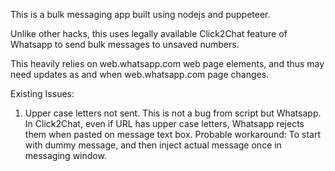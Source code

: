 This is a bulk messaging app built using nodejs and puppeteer. 

Unlike other hacks, this uses legally available Click2Chat feature of Whatsapp to send bulk messages to unsaved numbers.

This heavily relies on web.whatsapp.com web page elements, and thus may need updates as and when web.whatsapp.com page changes.

Existing Issues:
1. Upper case letters not sent. This is not a bug from script but Whatsapp. In Click2Chat, even if URL has upper case letters, Whatsapp rejects them when pasted on message text box. 
      Probable workaround: To start with dummy message, and then inject actual message once in messaging window. 
 